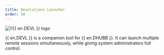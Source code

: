 ```yaml
---
title: Devolutions Launcher
order: 50
---
```

![!!{{ en.DEVL }} logo](https://webdevolutions.blob.core.windows.net/images/projects/launcher/logos/launcher-color-shadow.svg)

{{ en.DEVL }} is a companion tool for {{ en.DHUBB }}. It can launch multiple remote sessions simultaneously, while giving system administrators full control.
